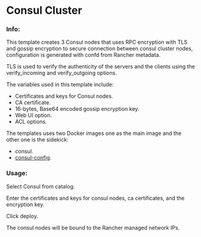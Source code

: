 # Consul Cluster


### Info:

 This template creates 3 Consul nodes that uses RPC encryption with TLS and gossip encryption to secure connection between consul cluster nodes, configuration is generated with confd from Rancher metadata.

 TLS is used to verify the authenticity of the servers and the clients using the verify_incoming and verify_outgoing options.

 The variables used in this template include:

- Certificates and keys for Consul nodes.
- CA certificate.
- 16-bytes, Base64 encoded gossip encryption key.
- Web UI option.
- ACL options.


The templates uses two Docker images one as the main image and the other one is the sidekick:

- consul.
- [consul-config](https://github.com/galal-hussein/consul-config).

### Usage:

 Select Consul from catalog.

 Enter the certificates and keys for consul nodes, ca certificates, and the encryption key.

 Click deploy.

 The consul nodes will be bound to the Rancher managed network IPs.